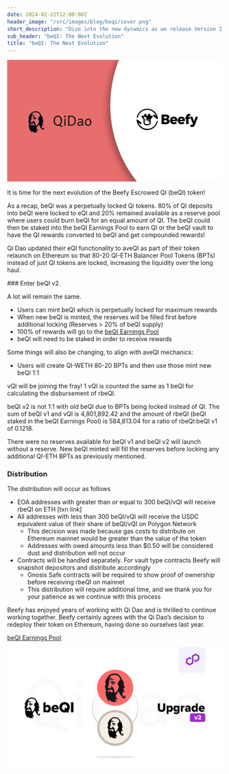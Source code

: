 ```yaml
---
date: 2024-02-22T12:00:00Z
header_image: "/src/images/blog/beqi/cover.png"
short_description: "Dive into the new dynamics as we release Version 2 of our Beefy-escrowed QI token."
sub_header: "beQI: The Next Evolution"
title: "beQI: The Next Evolution"
---
```


![](/src/images/blog/beqi/cover.png)

It is time for the next evolution of the Beefy Escrowed QI (beQI) token!

As a recap, beQi was a perpetually locked Qi tokens.  80% of QI deposits into beQI were locked to eQI and 20% remained available as a reserve pool where users could burn beQI for an equal amount of QI. The beQI could then be staked into the beQI Earnings Pool to earn QI or the beQI vault to have the QI rewards converted to beQI and get compounded rewards!

Qi Dao updated their eQI functionality to aveQI as  part of their token relaunch on Ethereum so that 80-20 QI-ETH Balancer Pool Tokens (BPTs)  instead of just QI tokens are locked, increasing the liquidity over the long haul.

### Enter beQI v2.

A lot will remain the same.
* Users can mint beQI which is perpetually locked for maximum rewards
* When new beQI is minted, the reserves will be filled first before additional locking (Reserves > 20% of beQI supply)
* 100% of rewards will go to the [beQI Earnings Pool](app.beefy.com/vault/beqiv2-pool)
* beQI will need to be staked in order to receive rewards

Some things will also be changing, to align with aveQI mechanics:
* Users will create QI-WETH 80-20 BPTs and then use those mint new beQI 1:1

vQI will be joining the fray!  1 vQI is counted the same as 1 beQI for calculating the disbursement of rbeQI.

beQI v2 is not 1:1 with old beQI due to BPTs being locked instead of QI.  The sum of beQI v1 and vQI is 4,801,892.42 and the amount of rbeQI (beQI staked in the beQI Earnings Pool) is 584,813.04 for a ratio of rbeQI:beQI v1 of 0.1218.

There were no reserves available for beQI v1 and beQI v2 will launch without a reserve. New beQI minted will fill the reserves before locking any additional QI-ETH BPTs as previously mentioned.

### Distribution

The distribution will occur as follows
* EOA addresses with greater than or equal to  300 beQI/vQI will receive rbeQI on ETH [txn link]
* All addresses with less than 300 beQI/vQI will receive the USDC equivalent value of their share of beQI/vQI on Polygon Network
    * This decision was made because  gas costs to distribute on Ethereum mainnet would be greater than the value of the token
    * Addresses with owed amounts less than $0.50 will be considered dust and distribution will not occur
* Contracts will be handled separately. For vault type contracts Beefy will snapshot depositors and distribute accordingly
    * Gnosis Safe contracts will be required to show proof of ownership before receiving rbeQI on mainnet
    * This distribution will require additional time, and we thank you for your patience as we continue with this process

Beefy has enjoyed years of working with Qi Dao and is thrilled to continue working together. Beefy certainly agrees with the Qi Dao’s decision to redeploy their token on Ethereum, having done so ourselves last year.

[beQI Earnings Pool](app.beefy.com/vault/beqiv2-pool)

![](/src/images/blog/beqi/upgrade.png)